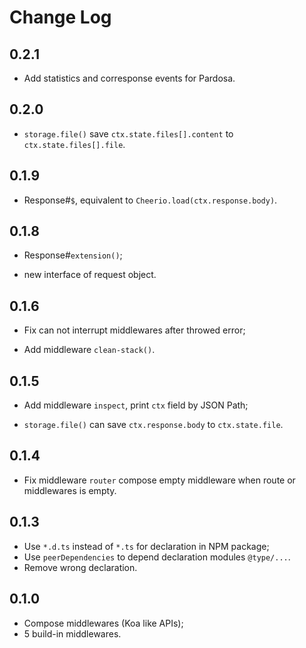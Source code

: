 # Change Log

## 0.2.1
+ Add statistics and corresponse events for Pardosa.

## 0.2.0
* `storage.file()` save `ctx.state.files[].content` to `ctx.state.files[].file`.

## 0.1.9
+ Response#`$`, equivalent to `Cheerio.load(ctx.response.body)`.

## 0.1.8
+ Response#`extension()`;
* new interface of request object.

## 0.1.6
* Fix can not interrupt middlewares after throwed error;
+ Add middleware `clean-stack()`.

## 0.1.5
+ Add middleware `inspect`, print `ctx` field by JSON Path;
* `storage.file()` can save `ctx.response.body` to `ctx.state.file`.

## 0.1.4
* Fix middleware `router` compose empty middleware when route or middlewares is empty.

## 0.1.3
* Use `*.d.ts` instead of `*.ts` for declaration in NPM package;
* Use `peerDependencies` to depend declaration modules `@type/...`.
* Remove wrong declaration.

## 0.1.0
+ Compose middlewares (Koa like APIs);
+ 5 build-in middlewares.
